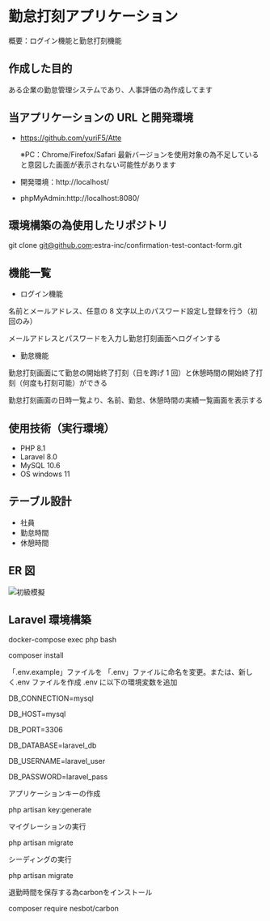 # 勤怠打刻アプリケーション

概要：ログイン機能と勤怠打刻機能


## 作成した目的

ある企業の勤怠管理システムであり、人事評価の為作成してます


## 当アプリケーションの URL と開発環境

- https://github.com/yuriF5/Atte

  ※PC：Chrome/Firefox/Safari 最新バージョンを使用対象の為不足していると意図した画面が表示されない可能性があります
- 開発環境：http://localhost/
- phpMyAdmin:http://localhost:8080/


## 環境構築の為使用したリポジトリ

git clone git@github.com:estra-inc/confirmation-test-contact-form.git


## 機能一覧

- ログイン機能

名前とメールアドレス、任意の 8 文字以上のパスワード設定し登録を行う（初回のみ）

メールアドレスとパスワードを入力し勤怠打刻画面へログインする

- 勤怠機能

勤怠打刻画面にて勤怠の開始終了打刻（日を跨げ 1 回）と休憩時間の開始終了打刻（何度も打刻可能）ができる

勤怠打刻画面の日時一覧より、名前、勤怠、休憩時間の実績一覧画面を表示する


## 使用技術（実行環境）

- PHP 8.1
- Laravel 8.0
- MySQL 10.6
- OS windows 11


## テーブル設計
- 社員
- 勤怠時間
- 休憩時間

## ER 図

![初級模擬](https://github.com/yuriF5/Atte/assets/152612024/8093455f-1840-4281-b051-ebebf9a6cac8)


## Laravel 環境構築

docker-compose exec php bash

composer install

「.env.example」ファイルを 「.env」ファイルに命名を変更。または、新しく.env ファイルを作成
.env に以下の環境変数を追加

DB_CONNECTION=mysql

DB_HOST=mysql

DB_PORT=3306

DB_DATABASE=laravel_db

DB_USERNAME=laravel_user

DB_PASSWORD=laravel_pass


アプリケーションキーの作成

php artisan key:generate

マイグレーションの実行

php artisan migrate

シーディングの実行

php artisan migrate

退勤時間を保存する為carbonをインストール

composer require nesbot/carbon
